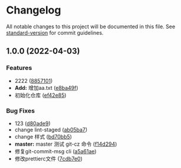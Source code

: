 # Changelog

All notable changes to this project will be documented in this file. See [standard-version](https://github.com/conventional-changelog/standard-version) for commit guidelines.

## 1.0.0 (2022-04-03)


### Features

* 2222 ([8857101](https://github.com/chrisworkalx/husky_prettier/commit/88571011fd987bbe9ad12bf2748e37f6d5655392))
* **Add:** 增加aa.txt ([e8ba49f](https://github.com/chrisworkalx/husky_prettier/commit/e8ba49fffbaf96e433862890e7cc43ac2879fc4b))
* 初始化仓库 ([ef42e85](https://github.com/chrisworkalx/husky_prettier/commit/ef42e853fb9b85e9a7dbf0e60df53639f6b7706c))


### Bug Fixes

* 123 ([d80ade9](https://github.com/chrisworkalx/husky_prettier/commit/d80ade9fc1310b1e103bf62b4f25b5df2c09633f))
* change lint-staged ([ab05ba7](https://github.com/chrisworkalx/husky_prettier/commit/ab05ba7b90d44b0a2a72cdf500e459cdf6ae34e2))
* change 样式 ([bd70bb5](https://github.com/chrisworkalx/husky_prettier/commit/bd70bb5994ef0611520f6dadf842679ef62fb734))
* **master:** master 测试 git-cz 命令 ([f14d294](https://github.com/chrisworkalx/husky_prettier/commit/f14d294eeec4323e60b4ebe4fd199fff49b8babe))
* 修复git-commit-msg cli ([a5a61ae](https://github.com/chrisworkalx/husky_prettier/commit/a5a61aed9635b6f56f4e006120262b4a5d628859))
* 修改prettierc文件 ([7cdb7e0](https://github.com/chrisworkalx/husky_prettier/commit/7cdb7e01b7267881fabbfc4571d7cb93b44e1035))
